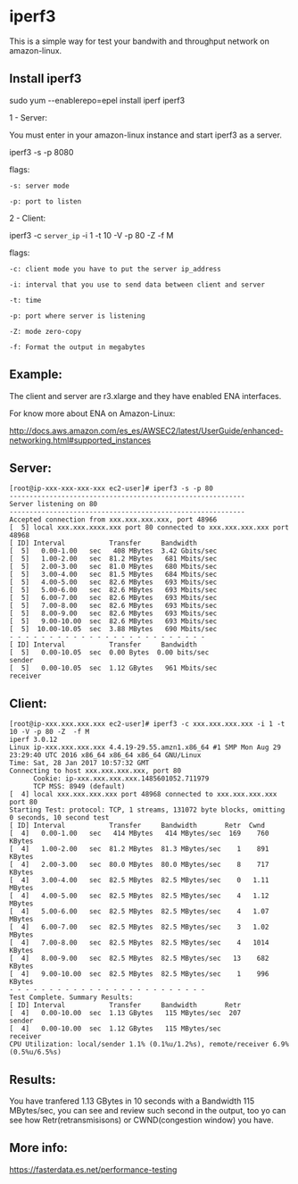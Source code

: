 # iperf3
This is a simple way for test your bandwith and throughput network on amazon-linux.

## Install iperf3
sudo yum --enablerepo=epel install iperf iperf3

1 - Server:

You must enter in your amazon-linux instance and start iperf3 as a server.

iperf3 -s -p 8080

flags:

	-s: server mode

	-p: port to listen

2 - Client:

iperf3 -c `server_ip` -i 1 -t 10 -V -p 80 -Z  -f M

flags:

	-c: client mode you have to put the server ip_address

    -i: interval that you use to send data between client and server

	-t: time

	-p: port where server is listening

	-Z: mode zero-copy

	-f: Format the output in megabytes

## Example:

The client and server are r3.xlarge and they have enabled ENA interfaces.

For know more about ENA on Amazon-Linux:

http://docs.aws.amazon.com/es_es/AWSEC2/latest/UserGuide/enhanced-networking.html#supported_instances

## Server:

```
[root@ip-xxx-xxx-xxx-xxx ec2-user]# iperf3 -s -p 80
-----------------------------------------------------------
Server listening on 80
-----------------------------------------------------------
Accepted connection from xxx.xxx.xxx.xxx, port 48966
[  5] local xxx.xxx.xxxx.xxx port 80 connected to xxx.xxx.xxx.xxx port 48968
[ ID] Interval           Transfer     Bandwidth
[  5]   0.00-1.00   sec   408 MBytes  3.42 Gbits/sec
[  5]   1.00-2.00   sec  81.2 MBytes   681 Mbits/sec
[  5]   2.00-3.00   sec  81.0 MBytes   680 Mbits/sec
[  5]   3.00-4.00   sec  81.5 MBytes   684 Mbits/sec
[  5]   4.00-5.00   sec  82.6 MBytes   693 Mbits/sec
[  5]   5.00-6.00   sec  82.6 MBytes   693 Mbits/sec
[  5]   6.00-7.00   sec  82.6 MBytes   693 Mbits/sec
[  5]   7.00-8.00   sec  82.6 MBytes   693 Mbits/sec
[  5]   8.00-9.00   sec  82.6 MBytes   693 Mbits/sec
[  5]   9.00-10.00  sec  82.6 MBytes   693 Mbits/sec
[  5]  10.00-10.05  sec  3.88 MBytes   690 Mbits/sec
- - - - - - - - - - - - - - - - - - - - - - - - -
[ ID] Interval           Transfer     Bandwidth
[  5]   0.00-10.05  sec  0.00 Bytes  0.00 bits/sec                  sender
[  5]   0.00-10.05  sec  1.12 GBytes   961 Mbits/sec                  receiver
```

## Client:
```
[root@ip-xxx.xxx.xxx.xxx ec2-user]# iperf3 -c xxx.xxx.xxx.xxx -i 1 -t 10 -V -p 80 -Z  -f M
iperf 3.0.12
Linux ip-xxx.xxx.xxx.xxx 4.4.19-29.55.amzn1.x86_64 #1 SMP Mon Aug 29 23:29:40 UTC 2016 x86_64 x86_64 x86_64 GNU/Linux
Time: Sat, 28 Jan 2017 10:57:32 GMT
Connecting to host xxx.xxx.xxx.xxx, port 80
      Cookie: ip-xxx.xxx.xxx.xxx.1485601052.711979
      TCP MSS: 8949 (default)
[  4] local xxx.xxx.xxx.xxx port 48968 connected to xxx.xxx.xxx.xxx port 80
Starting Test: protocol: TCP, 1 streams, 131072 byte blocks, omitting 0 seconds, 10 second test
[ ID] Interval           Transfer     Bandwidth       Retr  Cwnd
[  4]   0.00-1.00   sec   414 MBytes   414 MBytes/sec  169    760 KBytes
[  4]   1.00-2.00   sec  81.2 MBytes  81.3 MBytes/sec    1    891 KBytes
[  4]   2.00-3.00   sec  80.0 MBytes  80.0 MBytes/sec    8    717 KBytes
[  4]   3.00-4.00   sec  82.5 MBytes  82.5 MBytes/sec    0   1.11 MBytes
[  4]   4.00-5.00   sec  82.5 MBytes  82.5 MBytes/sec    4   1.12 MBytes
[  4]   5.00-6.00   sec  82.5 MBytes  82.5 MBytes/sec    4   1.07 MBytes
[  4]   6.00-7.00   sec  82.5 MBytes  82.5 MBytes/sec    3   1.02 MBytes
[  4]   7.00-8.00   sec  82.5 MBytes  82.5 MBytes/sec    4   1014 KBytes
[  4]   8.00-9.00   sec  82.5 MBytes  82.5 MBytes/sec   13    682 KBytes
[  4]   9.00-10.00  sec  82.5 MBytes  82.5 MBytes/sec    1    996 KBytes
- - - - - - - - - - - - - - - - - - - - - - - - -
Test Complete. Summary Results:
[ ID] Interval           Transfer     Bandwidth       Retr
[  4]   0.00-10.00  sec  1.13 GBytes   115 MBytes/sec  207             sender
[  4]   0.00-10.00  sec  1.12 GBytes   115 MBytes/sec                  receiver
CPU Utilization: local/sender 1.1% (0.1%u/1.2%s), remote/receiver 6.9% (0.5%u/6.5%s)
```

## Results:

You have tranfered 1.13 GBytes in 10 seconds with a Bandwidth 115 MBytes/sec, you can see and review such second in the output, too yo can see how Retr(retransmisisons) or CWND(congestion window) you have.

## More info:
https://fasterdata.es.net/performance-testing
 
